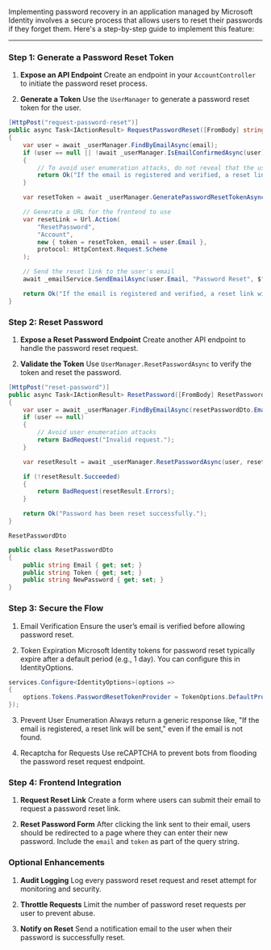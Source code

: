 Implementing password recovery in an application managed by Microsoft Identity involves a secure process that allows users to reset their passwords if they forget them. Here's a step-by-step guide to implement this feature:

---

### Step 1: Generate a Password Reset Token

1. **Expose an API Endpoint** Create an endpoint in your `AccountController` to initiate the password reset process.
    
2. **Generate a Token** Use the `UserManager` to generate a password reset token for the user.
```C#
[HttpPost("request-password-reset")]
public async Task<IActionResult> RequestPasswordReset([FromBody] string email)
{
    var user = await _userManager.FindByEmailAsync(email);
    if (user == null || !await _userManager.IsEmailConfirmedAsync(user))
    {
        // To avoid user enumeration attacks, do not reveal that the user does not exist.
        return Ok("If the email is registered and verified, a reset link will be sent.");
    }

    var resetToken = await _userManager.GeneratePasswordResetTokenAsync(user);

    // Generate a URL for the frontend to use
    var resetLink = Url.Action(
        "ResetPassword",
        "Account",
        new { token = resetToken, email = user.Email },
        protocol: HttpContext.Request.Scheme
    );

    // Send the reset link to the user's email
    await _emailService.SendEmailAsync(user.Email, "Password Reset", $"Reset your password using this link: {resetLink}");

    return Ok("If the email is registered and verified, a reset link will be sent.");
}

```
### Step 2: Reset Password

1. **Expose a Reset Password Endpoint** Create another API endpoint to handle the password reset request.
    
2. **Validate the Token** Use `UserManager.ResetPasswordAsync` to verify the token and reset the password.
```C#
[HttpPost("reset-password")]
public async Task<IActionResult> ResetPassword([FromBody] ResetPasswordDto resetPasswordDto)
{
    var user = await _userManager.FindByEmailAsync(resetPasswordDto.Email);
    if (user == null)
    {
        // Avoid user enumeration attacks
        return BadRequest("Invalid request.");
    }

    var resetResult = await _userManager.ResetPasswordAsync(user, resetPasswordDto.Token, resetPasswordDto.NewPassword);

    if (!resetResult.Succeeded)
    {
        return BadRequest(resetResult.Errors);
    }

    return Ok("Password has been reset successfully.");
}

```
`ResetPasswordDto`
```C#
public class ResetPasswordDto
{
    public string Email { get; set; }
    public string Token { get; set; }
    public string NewPassword { get; set; }
}
```

### Step 3: Secure the Flow

1. Email Verification Ensure the user’s email is verified before allowing password reset.
    
2. Token Expiration Microsoft Identity tokens for password reset typically expire after a default period (e.g., 1 day). You can configure this in IdentityOptions.
```c#
services.Configure<IdentityOptions>(options =>
{
    options.Tokens.PasswordResetTokenProvider = TokenOptions.DefaultProvider;
});

```
3. Prevent User Enumeration Always return a generic response like, "If the email is registered, a reset link will be sent," even if the email is not found.
    
4. Recaptcha for Requests Use reCAPTCHA to prevent bots from flooding the password reset request endpoint.

### Step 4: Frontend Integration

1. **Request Reset Link** Create a form where users can submit their email to request a password reset link.
    
2. **Reset Password Form** After clicking the link sent to their email, users should be redirected to a page where they can enter their new password. Include the `email` and `token` as part of the query string.

### Optional Enhancements

1. **Audit Logging** Log every password reset request and reset attempt for monitoring and security.
    
2. **Throttle Requests** Limit the number of password reset requests per user to prevent abuse.
    
3. **Notify on Reset** Send a notification email to the user when their password is successfully reset.